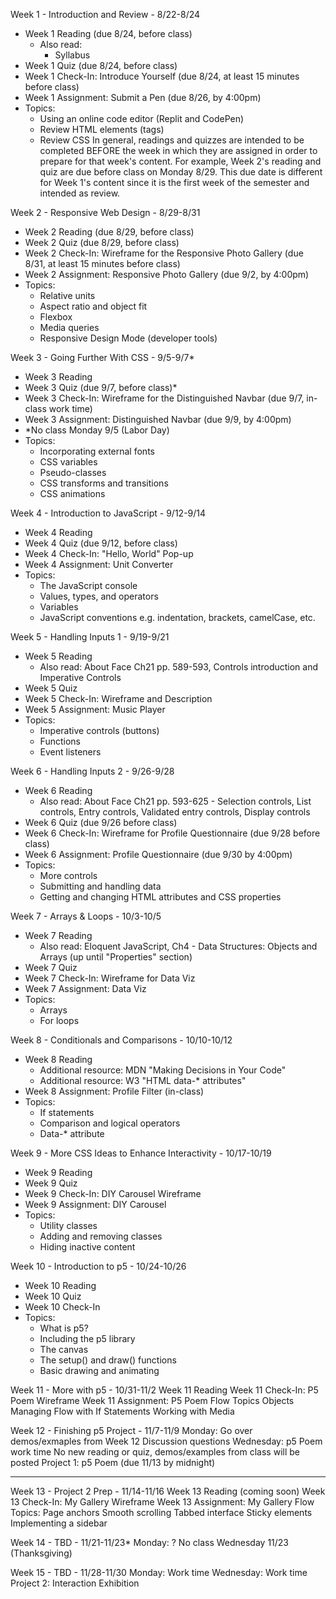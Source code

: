 Week 1 - Introduction and Review - 8/22-8/24
  - Week 1 Reading (due 8/24, before class)
    - Also read:
      - Syllabus
  - Week 1 Quiz (due 8/24, before class)
  - Week 1 Check-In: Introduce Yourself (due 8/24, at least 15 minutes before class)
  - Week 1 Assignment: Submit a Pen (due 8/26, by 4:00pm)
  - Topics:
    - Using an online code editor (Replit and CodePen)
    - Review HTML elements (tags)
    - Review CSS
  In general, readings and quizzes are intended to be completed BEFORE the week in which they are assigned in order to prepare for that week's content. For example, Week 2's reading and quiz are due before class on Monday 8/29. This due date is different for Week 1's content since it is the first week of the semester and intended as review.

Week 2 - Responsive Web Design - 8/29-8/31
  - Week 2 Reading (due 8/29, before class)
  - Week 2 Quiz (due 8/29, before class)
  - Week 2 Check-In: Wireframe for the Responsive Photo Gallery (due 8/31, at least 15 minutes before class)
  - Week 2 Assignment: Responsive Photo Gallery (due 9/2, by 4:00pm)
  - Topics:
    - Relative units
    - Aspect ratio and object fit
    - Flexbox
    - Media queries
    - Responsive Design Mode (developer tools)

Week 3 - Going Further With CSS - 9/5-9/7*
  - Week 3 Reading
  - Week 3 Quiz (due 9/7, before class)*
  - Week 3 Check-In: Wireframe for the Distinguished Navbar (due 9/7, in-class work time)
  - Week 3 Assignment: Distinguished Navbar (due 9/9, by 4:00pm)
  - *No class Monday 9/5 (Labor Day)
  - Topics:
    - Incorporating external fonts
    - CSS variables
    - Pseudo-classes
    - CSS transforms and transitions
    - CSS animations

Week 4 - Introduction to JavaScript - 9/12-9/14
  - Week 4 Reading
  - Week 4 Quiz (due 9/12, before class)
  - Week 4 Check-In: "Hello, World" Pop-up
  - Week 4 Assignment: Unit Converter
  - Topics:
    - The JavaScript console
    - Values, types, and operators
    - Variables
    - JavaScript conventions e.g. indentation, brackets, camelCase, etc.

Week 5 - Handling Inputs 1 - 9/19-9/21
  - Week 5 Reading
    - Also read: About Face Ch21 pp. 589-593, Controls introduction and Imperative Controls
  - Week 5 Quiz
  - Week 5 Check-In: Wireframe and Description
  - Week 5 Assignment: Music Player
  - Topics:
    - Imperative controls (buttons)
    - Functions
    - Event listeners

Week 6 - Handling Inputs 2 - 9/26-9/28
  - Week 6 Reading
    - Also read: About Face Ch21 pp. 593-625 - Selection controls, List controls, Entry controls, Validated entry controls, Display controls
  - Week 6 Quiz (due 9/26 before class)
  - Week 6 Check-In: Wireframe for Profile Questionnaire (due 9/28 before class)
  - Week 6 Assignment: Profile Questionnaire (due 9/30 by 4:00pm)
  - Topics:
    - More controls
    - Submitting and handling data
    - Getting and changing HTML attributes and CSS properties

Week 7 - Arrays & Loops - 10/3-10/5
  - Week 7 Reading
    - Also read: Eloquent JavaScript, Ch4 - Data Structures: Objects and Arrays (up until "Properties" section)
  - Week 7 Quiz
  - Week 7 Check-In: Wireframe for Data Viz
  - Week 7 Assignment: Data Viz
  - Topics:
    - Arrays
    - For loops

Week 8 - Conditionals and Comparisons - 10/10-10/12
  - Week 8 Reading
    - Additional resource: MDN "Making Decisions in Your Code"
    - Additional resource: W3 "HTML data-* attributes"
  - Week 8 Assignment: Profile Filter (in-class)
  - Topics:
    - If statements
    - Comparison and logical operators
    - Data-* attribute

Week 9 - More CSS Ideas to Enhance Interactivity - 10/17-10/19
  - Week 9 Reading
  - Week 9 Quiz
  - Week 9 Check-In: DIY Carousel Wireframe
  - Week 9 Assignment: DIY Carousel
  - Topics:
    - Utility classes
    - Adding and removing classes
    - Hiding inactive content

Week 10 - Introduction to p5 - 10/24-10/26
  - Week 10 Reading
  - Week 10 Quiz
  - Week 10 Check-In
  - Topics:
    - What is p5?
    - Including the p5 library
    - The canvas
    - The setup() and draw() functions
    - Basic drawing and animating

Week 11 - More with p5 - 10/31-11/2
Week 11 Reading
Week 11 Check-In: P5 Poem Wireframe
Week 11 Assignment: P5 Poem Flow
Topics
Objects
Managing Flow with If Statements
Working with Media

Week 12 - Finishing p5 Project - 11/7-11/9
Monday: Go over demos/exmaples from Week 12 Discussion questions
Wednesday: p5 Poem work time
No new reading or quiz, demos/examples from class will be posted
Project 1: p5 Poem (due 11/13 by midnight)

----------

Week 13 - Project 2 Prep - 11/14-11/16
Week 13 Reading (coming soon)
Week 13 Check-In: My Gallery Wireframe
Week 13 Assignment: My Gallery Flow
Topics:
Page anchors
Smooth scrolling
Tabbed interface
Sticky elements
Implementing a sidebar

Week 14 - TBD - 11/21-11/23*
Monday: ?
No class Wednesday 11/23 (Thanksgiving)
  
Week 15 - TBD - 11/28-11/30
Monday: Work time
Wednesday: Work time
Project 2: Interaction Exhibition